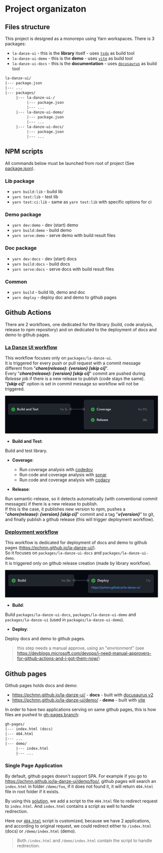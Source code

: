 # Project organizaton

## Files structure

This project is designed as a monorepo using Yarn workspaces. There is 3 packages:
* `la-danze-ui` - this is the **library** itself - uses [`tsdx`](https://github.com/formium/tsdx) as build tool
* `la-danze-ui-demo` - this is the **demo** - uses [`vite`](https://github.com/vitejs/vite) as build tool 
* `la-danze-ui-docs` - this is the **documentation** - uses [`docusaurus`](https://github.com/facebook/docusaurus) as build tool

```
la-danze-ui/
|--- package.json
|--- ...
|--- packages/
     |--- la-danze-ui-/
          |--- package.json
          |--- ...
     |--- la-danze-ui-demo/
          |--- package.json
          |--- ...
     |--- la-danze-ui-docs/
          |--- package.json
          |--- ...
```


## NPM scripts

All commands below must be launched from root of project (See [package.json](package.json)). 

### Lib package

* `yarn build:lib` - build lib
* `yarn test:lib` - test lib
* `yarn test:ci:lib` - same as `yarn test:lib` with specific options for ci
  
### Demo package

* `yarn dev:demo` - dev (start) demo
* `yarn build:demo` - build demo
* `yarn serve:demo` - serve demo with build result files

### Doc package

* `yarn dev:docs` - dev (start) docs
* `yarn build:docs` - build docs
* `yarn serve:docs` - serve docs with build result files

### Common

* `yarn build` - build lib, demo and doc
* `yarn deploy` - deploy doc and demo to github pages

## Github Actions

There are 2 workflows, one dedicated for the library (build, code analysis, release to npm repository) and on dedicated to the deployment of docs and demo to github pages.

### [La Danze UI workflow](https://github.com/pchmn/la-danze-ui/actions/workflows/la-danze-ui.yml)

This workflow focuses only on `packages/la-danze-ui`.   
It is triggered for every push or pull request with a commit message different from "**_chore(release): {version} [skip ci]_**".  
Every "**_chore(release): {version} [skip ci]_**" commit are pushed during _Release_ job if there is a new release to publish (code stays the same).   
"**_[skip ci]_**" option is set in commit message so workflow will not be triggered.

![la-danze-ui.workflow](la-danze-ui.workflow.PNG)

* **Build and Test**:
  
Build and test library.

* **Coverage**:
  * Run coverage analysis with [codedov](https://app.codecov.io/gh/pchmn/la-danze-ui)
  * Run code and coverage analysis with [sonar](https://sonarcloud.io/dashboard?id=la-danze-ui)
  * Run code and coverage analysis with [codacy](https://app.codacy.com/gh/pchmn/la-danze-ui/dashboard)

* **Release**:

Run semantic-release, so it detects automatically (with conventional commit messages) if there is a new release to publish.    
If this is the case, it publishes new version to npm, pushes a "**_chore(release): {version} [skip ci]_**" commit and a tag "**_v{version}_**" to git, and finally publish a github release (this will trigger deployment workflow).

### [Deployment workflow](https://github.com/pchmn/la-danze-ui/actions/workflows/github-pages.yml)

This workflow is dedicated for deployment of docs and demo to github pages (https://pchmn.github.io/la-danze-ui/).   
So it focuses on `packages/la-danze-ui-docs` and `packages/la-danze-ui-demo`.   
It is triggered only on github release creation (made by library workflow).

![github-pages.workflow](github-pages.workflow.PNG)

* **Build**:
  
Build `packages/la-danze-ui-docs`, `packages/la-danze-ui-demo` and `packages/la-danze-ui` (used in `packages/la-danze-ui-demo`).

* **Deploy**:

Deploy docs and demo to github pages.

> this step needs a manual approve, using an "envrionment" (see https://devblogs.microsoft.com/devops/i-need-manual-approvers-for-github-actions-and-i-got-them-now/)


## Github pages

Github pages holds docs and demo:
*  https://pchmn.github.io/la-danze-ui/ - **docs** - built with [docusaurus v2](https://v2.docusaurus.io/fr/)
*  https://pchmn.github.io/la-danze-ui/demo/ - **demo** - built with [vite](https://github.com/vitejs/vite)

In order to have two applications serving on same github pages, this is how files are pushed to [gh-pages branch](https://github.com/pchmn/la-danze-ui/tree/gh-pages):

```
gh-pages/
|--- index.html (docs)
|--- 404.html
|--- ...
|--- demo/
     |--- index.html
     |--- ...
```

### Single Page Application

By default, github pages doesn't support SPA. For example if you go to https://pchmn.github.io/la-danze-ui/demo/foo/, github pages will search an `index.html` in folder `/demo/foo`, if it does not found it, it will return `404.html` file in root folder if it exists.

By using this [solution](https://github.com/rafgraph/spa-github-pages), we add a script to the `404.html` file to redirect request to `index.html`. And `index.html` contains a script as well to handle redirection.

Here our [`404.html`](https://github.com/pchmn/la-danze-ui/blob/main/packages/la-danze-ui-docs/static/404.html) script is customized, because we have 2 applications, and according to original request, we could redirect either to `/index.html` (docs) or `/demo/index.html` (demo).
> Both `/index.html` and  `/demo/index.html` contain the script to handle redirection.
